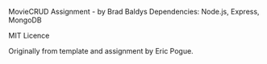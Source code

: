 MovieCRUD Assignment - by Brad Baldys
Dependencies: Node.js, Express, MongoDB

MIT Licence

Originally from template and assignment by Eric Pogue.


